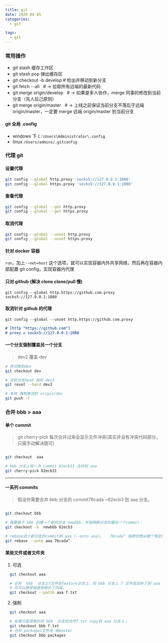 ```yaml
---
title: git
date: 2020 04 05
categories:
  - git

tags:
  - git
---
```


### 常用操作

- git stash 缓存工作区
- git stash pop 弹出缓存区
- git checkout -b develop # 检出并移动到新分支
- git fetch --all   # → 拉取所有远端的最新代码
- git merge origin/develop   # → 如果是多人协作，merge 同事的修改到当前分支（先人后己原则）
- git merge origin/master   # → 上线之前保证当前分支不落后于远端 origin/master，一定要 merge 远端 origin/master 到当前分支

#### git 全局 .config

- windows 下 `C:\Users\Administrator\.config`
- linux `/Users/admins/.gitconfig`

### 代理 git

#### 设置代理

```bash
git config --global http.proxy 'socks5://127.0.0.1:1080'
git config --global https.proxy 'socks5://127.0.0.1:1080'
```

#### 查看代理

```bash
git config --global --get http.proxy
git config --global --get https.proxy
```

#### 取消代理

```bash
git config --global --unset http.proxy
git config --global --unset https.proxy
```

#### 针对 docker 容器

`run`，加上`--net=host` 这个选项，就可以实现容器内外共享网络，然后再在容器内部配置 git config，实现容器内代理

#### 只对 github (解决 clone clone/pull 慢)

`git config --global http.https://github.com.proxy socks5://127.0.0.1:1080`

#### 取消针对 github 的代理

`git config --global --unset http.https://github.com.proxy`

```md
# [http "https://github.com"]
# proxy = socks5://127.0.0.1:2080
```

#### 一个分支强制覆盖另一个分支

> dev2 覆盖 dev

```bash
# 先切换到dev
git checkout dev

# 当前分支head 指向 dev2
git reset --hard dev2

# 本地 强制推送到 origin/dev
git push -f
```

### 合并 bbb  >  aaa

#### 单个 commit

> git cherry-pick 每次合并过来会显示文件冲突(其实并没有冲突代码部分，只需手动解决既可)

```bash

git checkout  aaa

# bbb 分支上有一次 commit 82ecb31 合并到 aaa
git cherry-pick 82ecb31
```

---

#### 一系列 commits

> 假设你需要合并 bbb 分支的 commit76cada ~62ecb3 到 aaa 分支。

```bash

git checkout bbb

# 需要基于 bbb 创建一个新的分支 newbbb，并指明新分支的最后一个commit：
git checkout -b  newbbb 62ecb3

# rebase这个新分支的commit到 aaa（--onto aaa）。   76cada^ 指明你想从哪个特定的commit开始。
git rebase --onto aaa 76cada^
```

#### 某些文件或者文件夹

1.  可选

```bash
  git checkout aaa

  # 合并  bbb  分支上f文件到feature分支上，将 bbb 分支上 f 文件追加补丁到 aaa  分支上 f文件。
  # 你可以接受或者拒绝补丁内容。
  git checkout --patch aaa f.txt
```

2. 强制

```bash
  git checkout aaa

  # 如果只是简单的将 bbb  分支的文件f.txt copy到 aaa 分支上；
  git checkout bbb f.txt
  # 合并 packages文件夹 到master
  git checkout bbb packages
```
